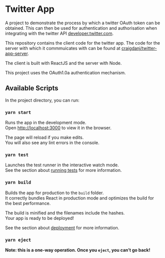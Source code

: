 # Twitter App

A project to demonstrate the process by which a twitter OAuth token can be obtained. This can then be used for authentication and authorisation when  integrating with the twitter API [developer.twitter.com](https://developer.twitter.com/en).

This repository contains the client code for the twitter app. The code for the server with which it commmuicates with can be found at [craigdanj/twitter-app-server](https://github.com/craigdanj/twitter-app-server).

The client is built with ReactJS and the server with Node.

This project uses the OAuth1.0a authentication mechanism.


## Available Scripts

In the project directory, you can run:

### `yarn start`

Runs the app in the development mode.<br />
Open [http://localhost:3000](http://localhost:3000) to view it in the browser.

The page will reload if you make edits.<br />
You will also see any lint errors in the console.

### `yarn test`

Launches the test runner in the interactive watch mode.<br />
See the section about [running tests](https://facebook.github.io/create-react-app/docs/running-tests) for more information.

### `yarn build`

Builds the app for production to the `build` folder.<br />
It correctly bundles React in production mode and optimizes the build for the best performance.

The build is minified and the filenames include the hashes.<br />
Your app is ready to be deployed!

See the section about [deployment](https://facebook.github.io/create-react-app/docs/deployment) for more information.

### `yarn eject`

**Note: this is a one-way operation. Once you `eject`, you can’t go back!**

